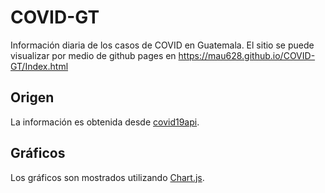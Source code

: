 # COVID-GT

Información diaria de los casos de COVID en Guatemala.
El sitio se puede visualizar por medio de github pages en https://mau628.github.io/COVID-GT/Index.html

## Origen

La información es obtenida desde [covid19api](https://covid19api.com/).

## Gráficos

Los gráficos son mostrados utilizando [Chart.js](https://www.chartjs.org/).
